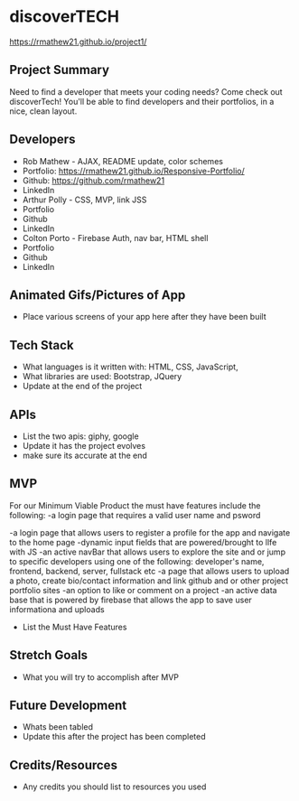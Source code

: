 # discoverTECH 

https://rmathew21.github.io/project1/

## Project Summary

Need to find a developer that meets your coding needs? Come check out discoverTech! You'll be able to find  developers and their portfolios, in a nice, clean layout.


## Developers

- Rob Mathew -  AJAX, README update, color schemes
- Portfolio: https://rmathew21.github.io/Responsive-Portfolio/
- Github: https://github.com/rmathew21
- LinkedIn
- Arthur Polly - CSS, MVP, link JSS
- Portfolio
- Github
- LinkedIn
- Colton Porto - Firebase Auth, nav bar, HTML shell
- Portfolio
- Github
- LinkedIn

## Animated Gifs/Pictures of App

- Place various screens of your app here after they have been built

## Tech Stack

- What languages is it written with: HTML, CSS, JavaScript, 
- What libraries are used: Bootstrap, JQuery
- Update at the end of the project

## APIs

- List the two apis: giphy, google
- Update it has the project evolves
- make sure its accurate at the end

## MVP
For our Minimum Viable Product the must have features include the following: 
-a login page that requires a valid user name and psword

-a login page that allows users to register a profile for the app and navigate to the home page 
-dynamic input fields that are powered/brought to llfe with JS
-an active navBar that allows users to explore the site and or jump to specific developers using one of the following: developer's name,  frontend, backend, server, fullstack etc
-a page that allows users to upload a photo, create bio/contact information and link github and or other project portfolio sites 
-an option to like or comment on a project 
-an active data base that is powered by firebase  that allows the app to save user informationa and uploads

- List the Must Have Features

## Stretch Goals

- What you will try to accomplish after MVP

## Future Development

- Whats been tabled
- Update this after the project has been completed

## Credits/Resources

- Any credits you should list to resources you used
